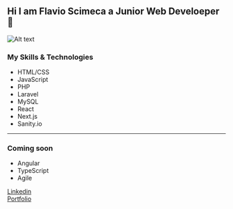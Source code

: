 ## Hi I am Flavio Scimeca  a Junior Web Develoeper 👋

<img title="a title" alt="Alt text" src="https://encrypted-tbn0.gstatic.com/images?q=tbn:ANd9GcQIME_-CjCcrf8LNfXj4Va0S92sy9FGypkeuA&usqp=CAU">

### My Skills & Technologies

- HTML/CSS  
- JavaScript  
- PHP  
- Laravel   
- MySQL   
- React   
- Next.js   
- Sanity.io    

<hr>

### Coming soon
- Angular   
- TypeScript  
- Agile


[Linkedin](https://www.linkedin.com/in/flavioscimeca1/)  
[Portfolio](https://portfolio-artc0ra8j-flavioscimeca.vercel.app/)
